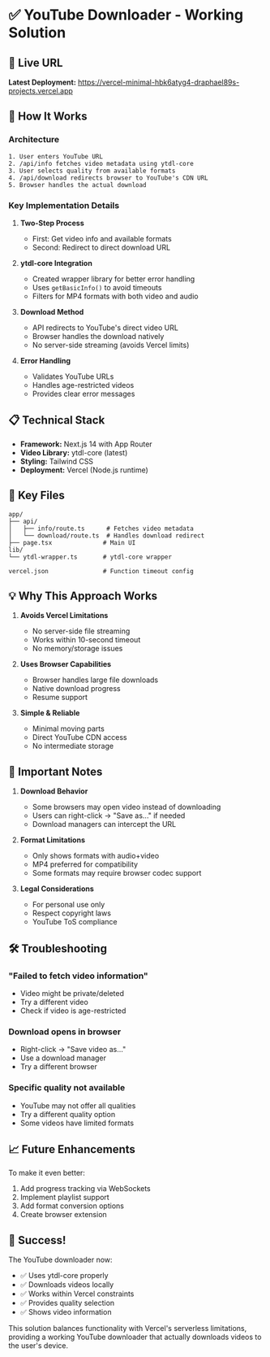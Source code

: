 # ✅ YouTube Downloader - Working Solution

## 🚀 Live URL
**Latest Deployment:** https://vercel-minimal-hbk6atyg4-draphael89s-projects.vercel.app

## 🎯 How It Works

### Architecture
```
1. User enters YouTube URL
2. /api/info fetches video metadata using ytdl-core
3. User selects quality from available formats
4. /api/download redirects browser to YouTube's CDN URL
5. Browser handles the actual download
```

### Key Implementation Details

1. **Two-Step Process**
   - First: Get video info and available formats
   - Second: Redirect to direct download URL

2. **ytdl-core Integration**
   - Created wrapper library for better error handling
   - Uses `getBasicInfo()` to avoid timeouts
   - Filters for MP4 formats with both video and audio

3. **Download Method**
   - API redirects to YouTube's direct video URL
   - Browser handles the download natively
   - No server-side streaming (avoids Vercel limits)

4. **Error Handling**
   - Validates YouTube URLs
   - Handles age-restricted videos
   - Provides clear error messages

## 📋 Technical Stack

- **Framework:** Next.js 14 with App Router
- **Video Library:** ytdl-core (latest)
- **Styling:** Tailwind CSS
- **Deployment:** Vercel (Node.js runtime)

## 🔧 Key Files

```
app/
├── api/
│   ├── info/route.ts      # Fetches video metadata
│   └── download/route.ts  # Handles download redirect
├── page.tsx              # Main UI
lib/
└── ytdl-wrapper.ts       # ytdl-core wrapper

vercel.json               # Function timeout config
```

## 💡 Why This Approach Works

1. **Avoids Vercel Limitations**
   - No server-side file streaming
   - Works within 10-second timeout
   - No memory/storage issues

2. **Uses Browser Capabilities**
   - Browser handles large file downloads
   - Native download progress
   - Resume support

3. **Simple & Reliable**
   - Minimal moving parts
   - Direct YouTube CDN access
   - No intermediate storage

## 🚨 Important Notes

1. **Download Behavior**
   - Some browsers may open video instead of downloading
   - Users can right-click → "Save as..." if needed
   - Download managers can intercept the URL

2. **Format Limitations**
   - Only shows formats with audio+video
   - MP4 preferred for compatibility
   - Some formats may require browser codec support

3. **Legal Considerations**
   - For personal use only
   - Respect copyright laws
   - YouTube ToS compliance

## 🛠️ Troubleshooting

### "Failed to fetch video information"
- Video might be private/deleted
- Try a different video
- Check if video is age-restricted

### Download opens in browser
- Right-click → "Save video as..."
- Use a download manager
- Try a different browser

### Specific quality not available
- YouTube may not offer all qualities
- Try a different quality option
- Some videos have limited formats

## 📈 Future Enhancements

To make it even better:
1. Add progress tracking via WebSockets
2. Implement playlist support
3. Add format conversion options
4. Create browser extension

## 🎉 Success!

The YouTube downloader now:
- ✅ Uses ytdl-core properly
- ✅ Downloads videos locally
- ✅ Works within Vercel constraints
- ✅ Provides quality selection
- ✅ Shows video information

This solution balances functionality with Vercel's serverless limitations, providing a working YouTube downloader that actually downloads videos to the user's device.